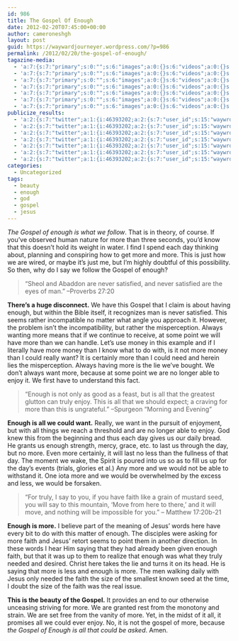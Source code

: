 ```yaml
---
id: 986
title: The Gospel Of Enough
date: 2012-02-20T07:45:00+00:00
author: cameroneshgh
layout: post
guid: https://waywardjourneyer.wordpress.com/?p=986
permalink: /2012/02/20/the-gospel-of-enough/
tagazine-media:
  - 'a:7:{s:7:"primary";s:0:"";s:6:"images";a:0:{}s:6:"videos";a:0:{}s:11:"image_count";s:1:"0";s:6:"author";s:8:"19879429";s:7:"blog_id";s:8:"19280981";s:9:"mod_stamp";s:19:"2012-02-17 12:45:50";}'
  - 'a:7:{s:7:"primary";s:0:"";s:6:"images";a:0:{}s:6:"videos";a:0:{}s:11:"image_count";s:1:"0";s:6:"author";s:8:"19879429";s:7:"blog_id";s:8:"19280981";s:9:"mod_stamp";s:19:"2012-02-17 12:45:50";}'
  - 'a:7:{s:7:"primary";s:0:"";s:6:"images";a:0:{}s:6:"videos";a:0:{}s:11:"image_count";s:1:"0";s:6:"author";s:8:"19879429";s:7:"blog_id";s:8:"19280981";s:9:"mod_stamp";s:19:"2012-02-17 12:45:50";}'
  - 'a:7:{s:7:"primary";s:0:"";s:6:"images";a:0:{}s:6:"videos";a:0:{}s:11:"image_count";s:1:"0";s:6:"author";s:8:"19879429";s:7:"blog_id";s:8:"19280981";s:9:"mod_stamp";s:19:"2012-02-17 12:45:50";}'
  - 'a:7:{s:7:"primary";s:0:"";s:6:"images";a:0:{}s:6:"videos";a:0:{}s:11:"image_count";s:1:"0";s:6:"author";s:8:"19879429";s:7:"blog_id";s:8:"19280981";s:9:"mod_stamp";s:19:"2012-02-17 12:45:50";}'
  - 'a:7:{s:7:"primary";s:0:"";s:6:"images";a:0:{}s:6:"videos";a:0:{}s:11:"image_count";s:1:"0";s:6:"author";s:8:"19879429";s:7:"blog_id";s:8:"19280981";s:9:"mod_stamp";s:19:"2012-02-17 12:45:50";}'
  - 'a:7:{s:7:"primary";s:0:"";s:6:"images";a:0:{}s:6:"videos";a:0:{}s:11:"image_count";s:1:"0";s:6:"author";s:8:"19879429";s:7:"blog_id";s:8:"19280981";s:9:"mod_stamp";s:19:"2012-02-17 12:45:50";}'
publicize_results:
  - 'a:2:{s:7:"twitter";a:1:{i:46393202;a:2:{s:7:"user_id";s:15:"waywrdjourneyer";s:7:"post_id";s:18:"171579895883894784";}}s:2:"fb";a:1:{i:1527594;a:2:{s:7:"user_id";s:7:"1527594";s:7:"post_id";s:17:"10100373377405496";}}}'
  - 'a:2:{s:7:"twitter";a:1:{i:46393202;a:2:{s:7:"user_id";s:15:"waywrdjourneyer";s:7:"post_id";s:18:"171579895883894784";}}s:2:"fb";a:1:{i:1527594;a:2:{s:7:"user_id";s:7:"1527594";s:7:"post_id";s:17:"10100373377405496";}}}'
  - 'a:2:{s:7:"twitter";a:1:{i:46393202;a:2:{s:7:"user_id";s:15:"waywrdjourneyer";s:7:"post_id";s:18:"171579895883894784";}}s:2:"fb";a:1:{i:1527594;a:2:{s:7:"user_id";s:7:"1527594";s:7:"post_id";s:17:"10100373377405496";}}}'
  - 'a:2:{s:7:"twitter";a:1:{i:46393202;a:2:{s:7:"user_id";s:15:"waywrdjourneyer";s:7:"post_id";s:18:"171579895883894784";}}s:2:"fb";a:1:{i:1527594;a:2:{s:7:"user_id";s:7:"1527594";s:7:"post_id";s:17:"10100373377405496";}}}'
  - 'a:2:{s:7:"twitter";a:1:{i:46393202;a:2:{s:7:"user_id";s:15:"waywrdjourneyer";s:7:"post_id";s:18:"171579895883894784";}}s:2:"fb";a:1:{i:1527594;a:2:{s:7:"user_id";s:7:"1527594";s:7:"post_id";s:17:"10100373377405496";}}}'
  - 'a:2:{s:7:"twitter";a:1:{i:46393202;a:2:{s:7:"user_id";s:15:"waywrdjourneyer";s:7:"post_id";s:18:"171579895883894784";}}s:2:"fb";a:1:{i:1527594;a:2:{s:7:"user_id";s:7:"1527594";s:7:"post_id";s:17:"10100373377405496";}}}'
  - 'a:2:{s:7:"twitter";a:1:{i:46393202;a:2:{s:7:"user_id";s:15:"waywrdjourneyer";s:7:"post_id";s:18:"171579895883894784";}}s:2:"fb";a:1:{i:1527594;a:2:{s:7:"user_id";s:7:"1527594";s:7:"post_id";s:17:"10100373377405496";}}}'
categories:
  - Uncategorized
tags:
  - beauty
  - enough
  - god
  - gospel
  - jesus
---
```

_The Gospel of enough is what we follow_. That is in theory, of course. If you’ve observed human nature for more than three seconds, you’d know that this doesn&#8217;t hold its weight in water. I find I spend each day thinking about, planning and conspiring how to get more and more. This is just how we are wired, or maybe it’s just me, but I’m highly doubtful of this possibility. So then, why do I say we follow the Gospel of enough?

> “Sheol and Abaddon are never satisfied, and never satisfied are the eyes of man.” –Proverbs 27:20

**There’s a huge disconnect.** We have this Gospel that I claim is about having enough, but within the Bible itself, it recognizes man is never satisfied. This seems rather incompatible no matter what angle you approach it. However, the problem isn’t the incompatibility, but rather the misperception. Always wanting more means that if we continue to receive, at some point we will have more than we can handle. Let’s use money in this example and if I literally have more money than I know what to do with, is it not more money than I could really want? It is certainly more than I could need and herein lies the misperception. Always having more is the lie we’ve bought. We don’t always want more, because at some point we are no longer able to enjoy it. We first have to understand this fact.

> “Enough is not only as good as a feast, but is all that the greatest glutton can truly enjoy. This is all that we should expect; a craving for more than this is ungrateful.” –Spurgeon “Morning and Evening”

**Enough is all we could want.** Really, we want in the pursuit of enjoyment, but with all things we reach a threshold and are no longer able to enjoy. God knew this from the beginning and thus each day gives us our daily bread. He grants us enough strength, mercy, grace, etc. to last us through the day, but no more. Even more certainly, it will last no less than the fullness of that day. The moment we wake, the Spirit is poured into us so as to fill us up for the day’s events (trials, glories et al.) Any more and we would not be able to withstand it. One iota more and we would be overwhelmed by the excess and less, we would be forsaken.

> “For truly, I say to you, if you have faith like a grain of mustard seed, you will say to this mountain, ‘Move from here to there,’ and it will move, and nothing will be impossible for you.” – Matthew 17:20b-21

**Enough is more.** I believe part of the meaning of Jesus’ words here have every bit to do with this matter of enough. The disciples were asking for more faith and Jesus’ retort seems to point them in another direction. In these words I hear Him saying that they had already been given enough faith, but that it was up to them to realize that enough was what they truly needed and desired. Christ here takes the lie and turns it on its head. He is saying that more is less and enough is more. The men walking daily with Jesus only needed the faith the size of the smallest known seed at the time, I doubt the size of the faith was the real issue.

**This is the beauty of the Gospel.** It provides an end to our otherwise unceasing striving for more. We are granted rest from the monotony and strain. We are set free from the vanity of more. Yet, in the midst of it all, it promises all we could ever enjoy. No, it is not the gospel of more, because _the Gospel of Enough is all that could be asked_. Amen.